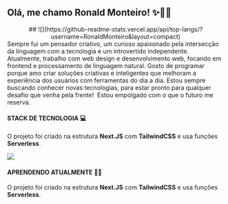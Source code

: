 ## Olá, me chamo Ronald Monteiro! ✨🌈💡

<div align="center">
## ![](https://github-readme-stats.vercel.app/api/top-langs/?username=RonaldMonteiro&layout=compact)
</div>
Sempre fui um pensador criativo, um curioso apaixonado pela intersecção da linguagem com a tecnologia e um introvertido independente.  Atualmente, trabalho com web design e desenvolvimento web, focando em frontend e processamento de linguagem natural. Gosto de programar porque amo criar soluções criativas e inteligentes que melhoram a experiência dos usuários com ferramentas do dia a dia. Estou sempre buscando conhecer novas tecnologias, para estar pronto para qualquer desafio que venha pela frente!  Estou empolgado com o que o futuro me reserva.

#### STACK DE TECNOLOGIA 💻

O projeto foi criado na estrutura **Next.JS** com **TailwindCSS** e usa funções **Serverless**.

![](https://img.shields.io/badge/next.js-000000?style=for-the-badge&logo=nextdotjs&logoColor=white)

#### APRENDENDO ATUALMENTE 👩‍💻

O projeto foi criado na estrutura **Next.JS** com **TailwindCSS** e usa funções **Serverless**.


